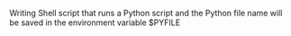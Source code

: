 Writing Shell script that runs a Python script and
the Python file name will be saved in the environment variable $PYFILE
